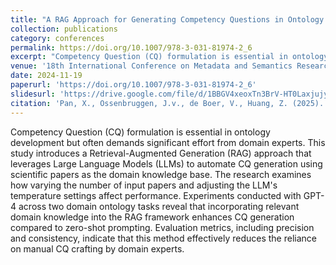 ```yaml
---
title: "A RAG Approach for Generating Competency Questions in Ontology Engineering"
collection: publications
category: conferences
permalink: https://doi.org/10.1007/978-3-031-81974-2_6
excerpt: "Competency Question (CQ) formulation is essential in ontology development but often demands significant effort from domain experts. This study introduces a Retrieval-Augmented Generation (RAG) approach that leverages Large Language Models (LLMs) to automate CQ generation using scientific papers as the domain knowledge base. The research examines how varying the number of input papers and adjusting the LLM's temperature settings affect performance. Experiments conducted with GPT-4 across two domain ontology tasks reveal that incorporating relevant domain knowledge into the RAG framework enhances CQ generation compared to zero-shot prompting. Evaluation metrics, including precision and consistency, indicate that this method effectively reduces the reliance on manual CQ crafting by domain experts."
venue: '18th International Conference on Metadata and Semantics Research (MTSR2024), Athens, 19-22 November'
date: 2024-11-19
paperurl: 'https://doi.org/10.1007/978-3-031-81974-2_6'
slidesurl: 'https://drive.google.com/file/d/1BBGV4xeoxTn3BrV-HT0LaxjujyJzbf5A/view?usp=sharing'
citation: 'Pan, X., Ossenbruggen, J.v., de Boer, V., Huang, Z. (2025). A RAG Approach for Generating Competency Questions in Ontology Engineering. In: Sfakakis, M., Garoufallou, E., Damigos, M., Salaba, A., Papatheodorou, C. (eds) Metadata and Semantic Research. MTSR 2024. Communications in Computer and Information Science, vol 2331. Springer, Cham. https://doi.org/10.1007/978-3-031-81974-2_6'
---
```


Competency Question (CQ) formulation is essential in ontology development but often demands significant effort from domain experts. This study introduces a Retrieval-Augmented Generation (RAG) approach that leverages Large Language Models (LLMs) to automate CQ generation using scientific papers as the domain knowledge base. The research examines how varying the number of input papers and adjusting the LLM's temperature settings affect performance. Experiments conducted with GPT-4 across two domain ontology tasks reveal that incorporating relevant domain knowledge into the RAG framework enhances CQ generation compared to zero-shot prompting. Evaluation metrics, including precision and consistency, indicate that this method effectively reduces the reliance on manual CQ crafting by domain experts.